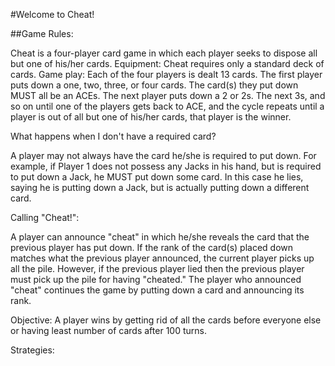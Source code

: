 #Welcome to Cheat!

##Game Rules:

Cheat is a four-player card game in which each player seeks to dispose all but one of his/her cards.
Equipment:
Cheat requires only a standard deck of cards.
Game play:
Each of the four players is dealt 13 cards. The first player puts down a one, two, three, or four cards. The card(s) they put down MUST all be an ACEs.  The next player puts down a 2 or 2s. The next 3s, and so on until one of the players gets back to ACE, and the cycle repeats until a player is out of all but one of his/her cards, that player is the winner.

What happens when I don't have a required card?

A player may not always have the card he/she is required to put down. For example, if Player 1 does not possess any Jacks in his hand, but is required to put down a Jack, he MUST put down some card. In this case he lies, saying he is putting down a Jack, but is actually putting down a different card. 

Calling "Cheat!":

A player can announce "cheat" in which he/she reveals the card that the previous player has put down. If the rank of the card(s) placed down matches what the previous player announced, the current player picks up all the pile. However, if the previous player lied then the previous player must pick up the pile for having "cheated." The player who announced "cheat" continues the game by putting down a card and announcing its rank.

Objective:
A player wins by getting rid of all the cards before everyone else or having least number of cards after 100 turns.

Strategies:

